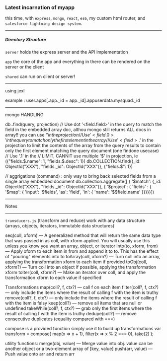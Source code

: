 
### Latest incarnation of **myapp**

this time, with `express`, `mongo`, `react`, `es6`, my custom html router, and `salesforce lightning design system`.


---

##### Directory Structure

`server` holds the express server and the API implementation

`app` the core of the app and everything in there can be rendered on the server or the client

`shared` can run on client or server!


---
using jexl

example  : user.apps[.app._id = app._id].appuserdata.mysquad._id

---
mongo HANDLING

db.<Collection>.find(query, projection)
// Use dot '<field.field>' in the query to match the field in the embedded array doc, althou mongo still returns ALL docs in array!! you can use '$' in the projection
// Use '<field.0>' in the query to match only the first element in the array
// Use '<field>.$' in the projection  to limit the contents of the <field> array from the query results to contain only the first element matching the query document (one findone usecase)
// Use '<field>.1' in the
 // LIMIT, CANNIT use multiple '$' in projection, ie ({"fields.$.name": 1, "fields.$.desc": 1})
db.COLLECTION.find({_id: ObjectId("XXX"), "fields._id":  ObjectId("XXX")}, {"fields.$": 1})

// aggrigations (command) : only way to bring back selected fields from a single array embedded document
db.collection.aggregate([ { '$match': {_id: ObjectId("XXX"), "fields._id":  ObjectId("XXX")}, { '$project': { 'fields' : { '$map': { 'input': '$fields', 'as': 'field', 'in': { 'name': '$$field.name' }}}}}])

---
Notes



---
`transducers.js` (transform and reduce)
work with any data structure (arrays, objects, iterators, immutable data structures)

seq(coll, xform) — A generalized method that will return the same data type that was passed in as coll, with xform applied. You will usually use this unless you know you want an array, object, or iterator
into(to, xform, from) — Apply xform to each item in from and append it to to. This has the effect of "pouring" elements into to
toArray(coll, xform?) — Turn coll into an array, applying the transformation xform to each item if provided
toObj(coll, xform?) — Turn coll into an object if possible, applying the transformation xform
toIter(coll, xform?) — Make an iterator over coll, and apply the transformation xform to each value if specified

Transformations
map(coll?, f, ctx?) — call f on each item
filter(coll?, f, ctx?) — only include the items where the result of calling f with the item is truthy
remove(coll?, f, ctx?) — only include the items where the result of calling f with the item is falsy
keep(coll?) — remove all items that are null or undefined
takeWhile(coll?, f, ctx?) — grab only the first items where the result of calling f with the item is truthy
dedupe(coll?) — remove consecutive duplicates (equality compared with ===)

compose is a provided function simply use it to build up transformations
var transform = compose(
  map(x => x + 1),
  filter(x => x % 2 === 0),
  take(2)
);


 utility functions:
 merge(obj, value) — Merge value into obj. value can be another object or a two-element array of [key, value]
 push(arr, value) — Push value onto arr and return arr
